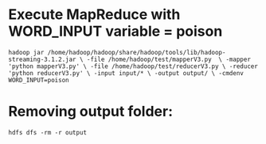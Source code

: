 # Execute MapReduce with WORD_INPUT variable = poison
`
hadoop jar /home/hadoop/hadoop/share/hadoop/tools/lib/hadoop-streaming-3.1.2.jar \
-file /home/hadoop/test/mapperV3.py  \
-mapper 'python mapperV3.py' \
-file /home/hadoop/test/reducerV3.py \
-reducer 'python reducerV3.py' \
-input input/* \
-output output/ \
-cmdenv WORD_INPUT=poison
`

# Removing output folder:
`
hdfs dfs -rm -r output
`
